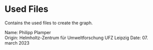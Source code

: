 # Used Files

Contains the used files to create the graph.

Name: Philipp Plamper  
Origin: Helmholtz-Zentrum für Umweltforschung UFZ Leipzig
Date: 07. march 2023

